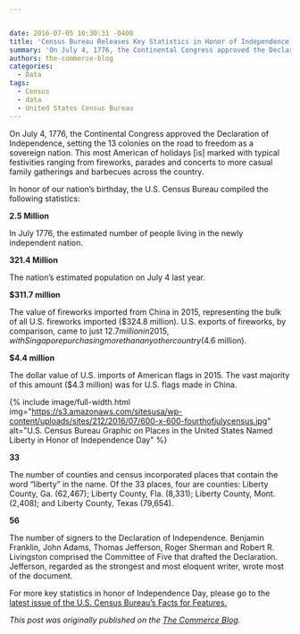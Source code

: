```yaml
---


date: 2016-07-05 10:30:31 -0400
title: 'Census Bureau Releases Key Statistics in Honor of Independence Day'
summary: 'On July 4, 1776, the Continental Congress approved the Declaration of Independence, setting the 13 colonies on the road to freedom as a sovereign nation. This most American of holidays [is] marked with typical festivities ranging from fireworks, parades and concerts to more casual family gatherings and barbecues across the country. In honor of our'
authors: the-commerce-blog
categories:
  - Data
tags:
  - Census
  - data
  - United States Census Bureau
---
```


On July 4, 1776, the Continental Congress approved the Declaration of Independence, setting the 13 colonies on the road to freedom as a sovereign nation. This most American of holidays [is] marked with typical festivities ranging from fireworks, parades and concerts to more casual family gatherings and barbecues across the country.

In honor of our nation&#8217;s birthday, the U.S. Census Bureau compiled the following statistics:

**2.5 Million**

In July 1776, the estimated number of people living in the newly independent nation.

**321.4 Million**

The nation’s estimated population on July 4 last year.

**$311.7 million**

The value of fireworks imported from China in 2015, representing the bulk of all U.S. fireworks imported ($324.8 million). U.S. exports of fireworks, by comparison, came to just $12.7 million in 2015, with Singapore purchasing more than any other country ($4.6 million).

**$4.4 million**

The dollar value of U.S. imports of American flags in 2015. The vast majority of this amount ($4.3 million) was for U.S. flags made in China.


{% include image/full-width.html img="https://s3.amazonaws.com/sitesusa/wp-content/uploads/sites/212/2016/07/600-x-600-fourthofjulycensus.jpg" alt="U.S. Census Bureau Graphic on Places in the United States Named Liberty in Honor of Independence Day" %}

**33**

The number of counties and census incorporated places that contain the word “liberty” in the name. Of the 33 places, four are counties: Liberty County, Ga. (62,467); Liberty County, Fla. (8,331); Liberty County, Mont. (2,408); and Liberty County, Texas (79,654).

**56**

The number of signers to the Declaration of Independence. Benjamin Franklin, John Adams, Thomas Jefferson, Roger Sherman and Robert R. Livingston comprised the Committee of Five that drafted the Declaration. Jefferson, regarded as the strongest and most eloquent writer, wrote most of the document.

For more key statistics in honor of Independence Day, please go to the [latest issue of the U.S. Census Bureau&#8217;s Facts for Features.](http://www.census.gov/newsroom/facts-for-features/2016/cb16-ff13.html)

_This post was originally published on the [The Commerce Blog](https://www.commerce.gov/news/the-commerce-blog)._